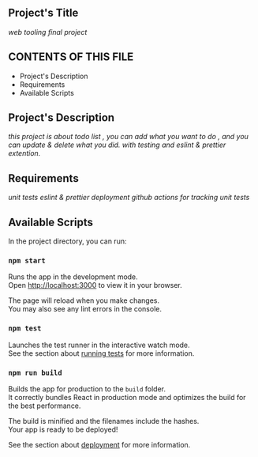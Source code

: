 ## Project's Title

_web tooling final project_

## CONTENTS OF THIS FILE

- Project's Description
- Requirements
- Available Scripts

## Project's Description

_this project is about todo list , you can add what you want to do , and you can update & delete what you did. with testing and eslint & prettier extention._

## Requirements

_unit tests_
_eslint & prettier_
_deployment_
_github actions for tracking unit tests_

## Available Scripts

In the project directory, you can run:

### `npm start`

Runs the app in the development mode.\
Open [http://localhost:3000](http://localhost:3000) to view it in your browser.

The page will reload when you make changes.\
You may also see any lint errors in the console.

### `npm test`

Launches the test runner in the interactive watch mode.\
See the section about [running tests](https://facebook.github.io/create-react-app/docs/running-tests) for more information.

### `npm run build`

Builds the app for production to the `build` folder.\
It correctly bundles React in production mode and optimizes the build for the best performance.

The build is minified and the filenames include the hashes.\
Your app is ready to be deployed!

See the section about [deployment](https://facebook.github.io/create-react-app/docs/deployment) for more information.
